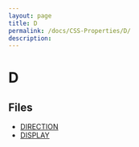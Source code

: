 ```yaml
---
layout: page
title: D
permalink: /docs/CSS-Properties/D/
description: 
---
```


# D



## Files
* [DIRECTION](/compare.html2pdf.tools/docs/CSS-Properties/D/direction.md)
* [DISPLAY](/compare.html2pdf.tools/docs/CSS-Properties/D/display.md)

